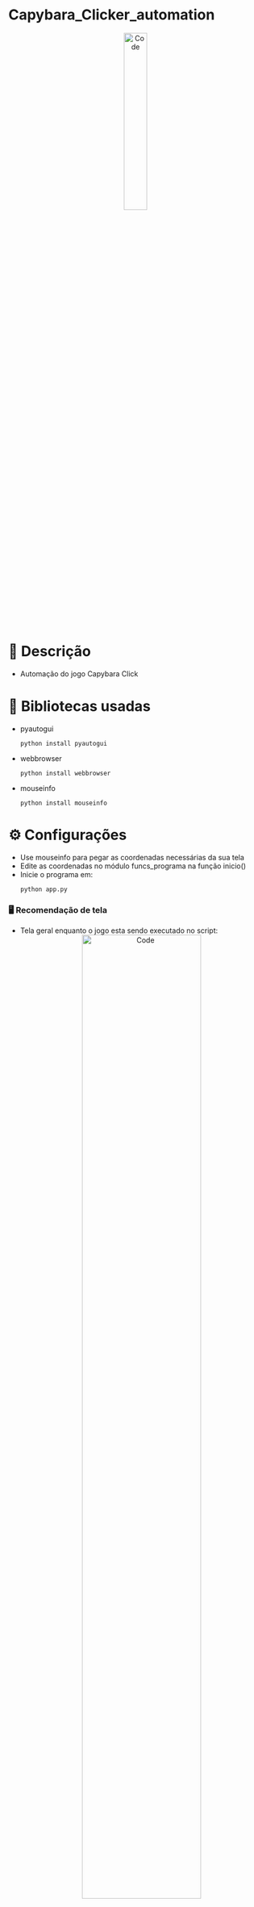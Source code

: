 # Capybara_Clicker_automation
  <div align="center">
    <img src="https://img001.prntscr.com/file/img001/KzquvcfJRFe6IBoqKFt_5Q.png" alt="Code" width="30%">
  </div>

# 🧾 Descrição 
+ Automação do jogo Capybara Click
# 📖 Bibliotecas usadas
+ pyautogui
  ```
  python install pyautogui
  ```
+ webbrowser
  ```
  python install webbrowser
  ```
+ mouseinfo
  ```
  python install mouseinfo
  ```
# ⚙️ Configurações
 + Use mouseinfo para pegar as coordenadas necessárias da sua tela
 + Edite as coordenadas no módulo funcs_programa na função inicio()
 + Inicie o programa em:
    ```
    python app.py
    ```

### 🖥 Recomendação de tela
+ Tela geral enquanto o jogo esta sendo executado no script:
  <div align="center">
    <img src="https://img001.prntscr.com/file/img001/qBTZ93pxSzWMwvRBmZUlLA.png" alt="Code" width="70%">
  </div>
+ Pegar coordenadas play do jogo:
  <div align="center">
    <img src="https://img001.prntscr.com/file/img001/xczNg6P8QlKi8OmvateB6Q.png" alt="Code" width="40%">
  </div>
+ Coordenadas da capivara:
  <div align="center">
    <img src="https://img001.prntscr.com/file/img001/2dARkXB8RmWHnSH67LdcqQ.png" alt="Code" width="50%">
  </div>
# 🔧 Version
  + 1.0
